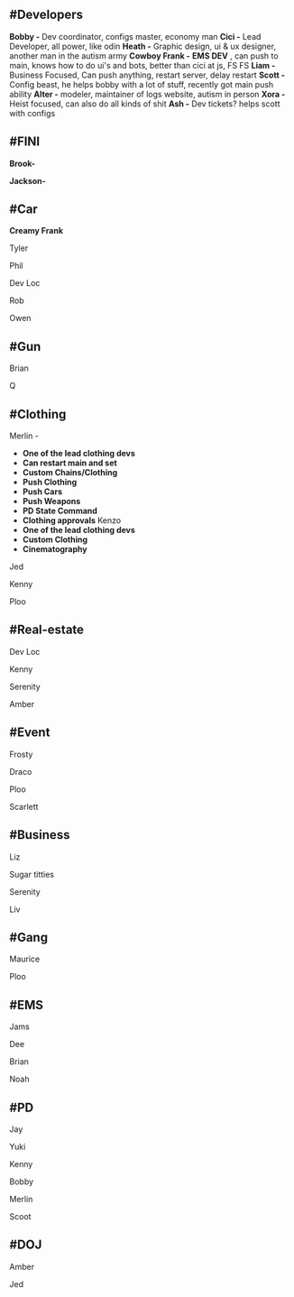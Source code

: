 
## #Developers 
**Bobby -**
Dev coordinator, 
configs master, 
economy man
**Cici -** 
Lead Developer, all power, like odin
**Heath -** 
Graphic design, ui & ux designer, another man in the autism army
**Cowboy Frank -** 
**EMS DEV** , 
can push to main, 
knows how to do ui's and bots, 
better than cici at js, FS FS
**Liam -**
Business Focused, Can push anything, restart server, delay restart
**Scott -** 
Config beast, he helps bobby with a lot of stuff, recently got main push ability
**Alter -**
modeler, maintainer of logs website, autism in person
**Xora -** 
Heist focused, can also do all kinds of shit
**Ash -** 
Dev tickets? helps scott with configs
## #FINI
**Brook-**


**Jackson-**

## #Car 
**Creamy Frank** 

Tyler 

Phil

Dev Loc

Rob

Owen

## #Gun
Brian

Q

## #Clothing
Merlin - 
- **One of the lead clothing devs**
- **Can restart main and set**
- **Custom Chains/Clothing**
- **Push Clothing**
- **Push Cars**
- **Push Weapons**
- **PD State Command**
- **Clothing approvals**
Kenzo
- **One of the lead clothing devs**
- **Custom Clothing**
- **Cinematography** 

Jed

Kenny

Ploo


## #Real-estate   
Dev Loc

Kenny 

Serenity 

Amber

## #Event  
Frosty 

Draco

Ploo

Scarlett

## #Business 
Liz

Sugar titties

Serenity 

Liv
## #Gang  
Maurice


Ploo

## #EMS
Jams  

Dee

Brian 

Noah 


## #PD  
Jay 

Yuki

Kenny

Bobby 

Merlin

Scoot
## #DOJ 
Amber 

Jed
